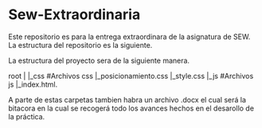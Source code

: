 # Sew-Extraordinaria
Este repositorio es para la entrega extraordinara de la asignatura de SEW. La estructura del repositorio es la siguiente.

La estructura del proyecto sera de la siguiente manera.

root
|
|_css #Archivos css
    |_posicionamiento.css
    |_style.css
|_js #Archivos js
|_index.html.

A parte de estas carpetas tambien habra un archivo .docx el cual será la bitacora en la cual se recogerá todo los avances hechos en el desarollo de la práctica.
